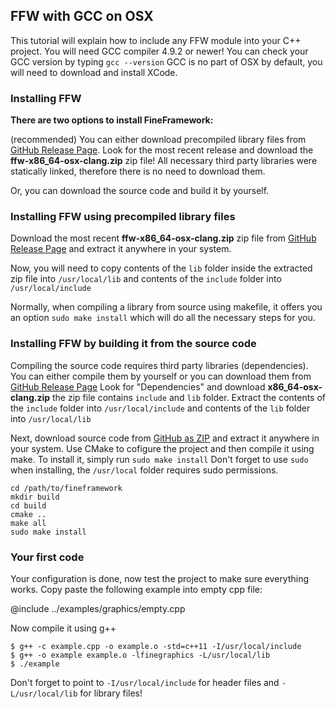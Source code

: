 FFW with GCC on OSX
-----------------------------------------

This tutorial will explain how to include any FFW module into your C++ project. You will need GCC compiler 4.9.2 or newer! You can check your GCC version by typing `gcc --version` GCC is no part of OSX by default, you will need to download and install XCode.

### Installing FFW

**There are two options to install FineFramework:**

(recommended) You can either download precompiled library files from [GitHub Release Page](https://github.com/matusnovak/fineframework/releases). Look for the most recent release and download the **ffw-x86_64-osx-clang.zip** zip file! All necessary third party libraries were statically linked, therefore there is no need to download them.

Or, you can download the source code and build it by yourself.

### Installing FFW using precompiled library files

Download the most recent **ffw-x86_64-osx-clang.zip** zip file from [GitHub Release Page](https://github.com/matusnovak/fineframework/releases) and extract it anywhere in your system.

Now, you will need to copy contents of the `lib` folder inside the extracted zip file into `/usr/local/lib` and contents of the `include` folder into `/usr/local/include`

Normally, when compiling a library from source using makefile, it offers you an option `sudo make install` which will do all the necessary steps for you.

### Installing FFW by building it from the source code

Compiling the source code requires third party libraries (dependencies). You can either compile them by yourself or you can download them from [GitHub Release Page](https://github.com/matusnovak/fineframework/releases) Look for "Dependencies" and download **x86_64-osx-clang.zip** the zip file contains `include` and `lib` folder. Extract the contents of the `include` folder into `/usr/local/include` and contents of the `lib` folder into `/usr/local/lib`

Next, download source code from [GitHub as ZIP](https://github.com/matusnovak/fineframework/archive/master.zip) and extract it anywhere in your system. Use CMake to cofigure the project and then compile it using make. To install it, simply run `sudo make install` Don't forget to use `sudo` when installing, the `/usr/local` folder requires sudo permissions.

```
cd /path/to/fineframework
mkdir build
cd build
cmake ..
make all
sudo make install
```

### Your first code

Your configuration is done, now test the project to make sure everything works. Copy paste the following example into empty cpp file:

@include ../examples/graphics/empty.cpp

Now compile it using g++

```
$ g++ -c example.cpp -o example.o -std=c++11 -I/usr/local/include
$ g++ -o example example.o -lfinegraphics -L/usr/local/lib
$ ./example
```

Don't forget to point to `-I/usr/local/include` for header files and `-L/usr/local/lib` for library files!